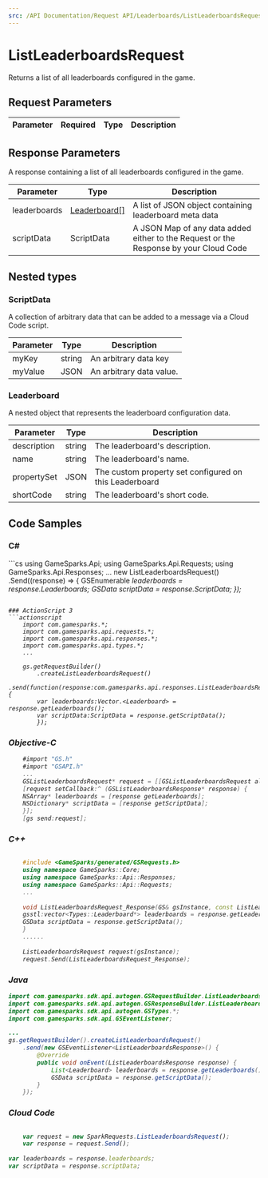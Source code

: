 ```yaml
---
src: /API Documentation/Request API/Leaderboards/ListLeaderboardsRequest.md
---
```


# ListLeaderboardsRequest


Returns a list of all leaderboards configured in the game.


## Request Parameters

Parameter | Required | Type | Description
--------- | -------- | ---- | -----------

## Response Parameters


A response containing a list of all leaderboards configured in the game.

Parameter | Type | Description
--------- | ---- | -----------
leaderboards | [Leaderboard[]](#leaderboard) | A list of JSON object containing leaderboard meta data
scriptData | ScriptData | A JSON Map of any data added either to the Request or the Response by your Cloud Code

## Nested types

### ScriptData

A collection of arbitrary data that can be added to a message via a Cloud Code script.

Parameter | Type | Description
--------- | ---- | -----------
myKey | string | An arbitrary data key
myValue | JSON | An arbitrary data value.

### Leaderboard

A nested object that represents the leaderboard configuration data.

Parameter | Type | Description
--------- | ---- | -----------
description | string | The leaderboard's description.
name | string | The leaderboard's name.
propertySet | JSON | The custom property set configured on this Leaderboard
shortCode | string | The leaderboard's short code.


## Code Samples

<h3>C#</h3>
```cs
	using GameSparks.Api;
	using GameSparks.Api.Requests;
	using GameSparks.Api.Responses;
	...
	new ListLeaderboardsRequest()
		.Send((response) => {
		GSEnumerable<var> leaderboards = response.Leaderboards; 
		GSData scriptData = response.ScriptData; 
		});

```

### ActionScript 3
```actionscript
	import com.gamesparks.*;
	import com.gamesparks.api.requests.*;
	import com.gamesparks.api.responses.*;
	import com.gamesparks.api.types.*;
	...
	
	gs.getRequestBuilder()
	    .createListLeaderboardsRequest()
		.send(function(response:com.gamesparks.api.responses.ListLeaderboardsResponse):void {
		var leaderboards:Vector.<Leaderboard> = response.getLeaderboards(); 
		var scriptData:ScriptData = response.getScriptData(); 
		});

```

### Objective-C
```objectivec
	#import "GS.h"
	#import "GSAPI.h"
	...
	GSListLeaderboardsRequest* request = [[GSListLeaderboardsRequest alloc] init];
	[request setCallback:^ (GSListLeaderboardsResponse* response) {
	NSArray* leaderboards = [response getLeaderboards]; 
	NSDictionary* scriptData = [response getScriptData]; 
	}];
	[gs send:request];

```

### C++
```cpp

	#include <GameSparks/generated/GSRequests.h>
	using namespace GameSparks::Core;
	using namespace GameSparks::Api::Responses;
	using namespace GameSparks::Api::Requests;
	...
	
	void ListLeaderboardsRequest_Response(GS& gsInstance, const ListLeaderboardsResponse& response) {
	gsstl:vector<Types::Leaderboard*> leaderboards = response.getLeaderboards(); 
	GSData scriptData = response.getScriptData(); 
	}
	......
	
	ListLeaderboardsRequest request(gsInstance);
	request.Send(ListLeaderboardsRequest_Response);
```

### Java
```java
import com.gamesparks.sdk.api.autogen.GSRequestBuilder.ListLeaderboardsRequest;
import com.gamesparks.sdk.api.autogen.GSResponseBuilder.ListLeaderboardsResponse;
import com.gamesparks.sdk.api.autogen.GSTypes.*;
import com.gamesparks.sdk.api.GSEventListener;

...
gs.getRequestBuilder().createListLeaderboardsRequest()
	.send(new GSEventListener<ListLeaderboardsResponse>() {
		@Override
		public void onEvent(ListLeaderboardsResponse response) {
			List<Leaderboard> leaderboards = response.getLeaderboards(); 
			GSData scriptData = response.getScriptData(); 
		}
	});

```

### Cloud Code
```javascript

	var request = new SparkRequests.ListLeaderboardsRequest();
	var response = request.Send();
	
var leaderboards = response.leaderboards; 
var scriptData = response.scriptData; 
```


